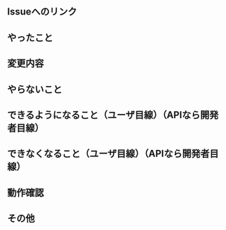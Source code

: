 <!-- Create pull requestを押す前に上の Preview で確認してください！ -->

## Issueへのリンク

<!-- #Issue番号 -->

## やったこと

<!-- このプルリクで何をしたのか？ -->

## 変更内容

<!-- UIの変更ならスクリーンショット
     APIの変更ならリクエストとレスポンス -->

## やらないこと

<!-- このプルリクでやらないことは何か？（あれば。無いなら「なし」でOK）（やらない場合は、いつやるのかを明記する。） -->

## できるようになること（ユーザ目線）（APIなら開発者目線）

<!-- 何ができるようになるのか？（あれば。無いなら「なし」でOK） -->

## できなくなること（ユーザ目線）（APIなら開発者目線）

<!-- 何ができなくなるのか？（あれば。無いなら「なし」でOK） -->

## 動作確認

<!-- どのような動作確認を行ったのか？結果はどうか？ -->

## その他

<!-- レビュワーへの参考情報（実装上の懸念点や注意点などあれば記載）-->

<!-- Create pull request を押す前に上の Preview で確認してください！ -->
<!-- 画層が大きい場合は img タグを使用して大きさを決めてください！ -->
